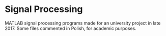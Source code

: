 # Signal Processing

MATLAB signal processing programs made for an university project in late 2017. Some files commented in Polish, for academic purposes.
